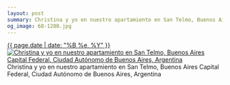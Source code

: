 ```yaml
---
layout: post
summary: Christina y yo en nuestro apartamiento en San Telmo, Buenos Aires Capital Federal, Ciudad Autónomo de Buenos Aires, Argentina
og_image: 68-1280.jpg
---
```


<p>
  <time><a href="/68">{{ page.date | date: "%B %e, %Y" }}</a></time>
  <a href="/68"><img src="{{ site.assets_url }}/68-640.jpg" srcset="{{ site.assets_url }}/68-1280.jpg 1280w, {{ site.assets_url }}/68-960.jpg 960w, {{ site.assets_url }}/68-640.jpg 640w, {{ site.assets_url }}/68-320.jpg 320w" sizes="(min-width: 700px) 50vw, calc(100vw - 2rem)" alt="Christina y yo en nuestro apartamiento en San Telmo, Buenos Aires Capital Federal, Ciudad Autónomo de Buenos Aires, Argentina" /></a>
  <span>Christina y yo en nuestro apartamiento en San Telmo, Buenos Aires Capital Federal, Ciudad Autónomo de Buenos Aires, Argentina</span>
</p>
